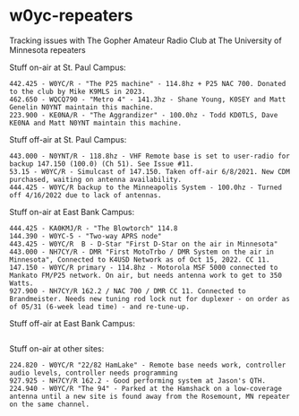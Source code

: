 # w0yc-repeaters
Tracking issues with The Gopher Amateur Radio Club at The University of Minnesota repeaters

Stuff on-air at St. Paul Campus:
```
442.425 - W0YC/R - "The P25 machine" - 114.8hz + P25 NAC 700. Donated to the club by Mike K9MLS in 2023.
462.650 - WQCQ790 - "Metro 4" - 141.3hz - Shane Young, K0SEY and Matt Genelin N0YNT maintain this machine.
223.900 - KE0NA/R - "The Aggrandizer" - 100.0hz - Todd KD0TLS, Dave KE0NA and Matt N0YNT maintain this machine.
```

Stuff off-air at St. Paul Campus:
```
443.000 - N0YNT/R - 118.8hz - VHF Remote base is set to user-radio for backup 147.150 (100.0) (Ch 51). See Issue #11.
53.15 - W0YC/R - Simulcast of 147.150. Taken off-air 6/8/2021. New CDM purchased, waiting on antenna availability.
444.425 - W0YC/R backup to the Minneapolis System - 100.0hz - Turned off 4/16/2022 due to lack of antennas.
```

Stuff on-air at East Bank Campus:
```
444.425 - KA0KMJ/R - "The Blowtorch" 114.8
144.390 - W0YC-5 - "Two-way APRS node"
443.425 - W0YC/R  B - D-Star "First D-Star on the air in Minnesota"
443.000 - NH7CY/R - DMR "First MotoTrbo / DMR System on the air in Minnesota", Connected to K4USD Network as of Oct 15, 2022. CC 11.
147.150 - W0YC/R primary - 114.8hz - Motorola MSF 5000 connected to Mankato FM/P25 network. On air, but needs antenna work to get to 350 Watts.
927.900 - NH7CY/R 162.2 / NAC 700 / DMR CC 11. Connected to Brandmeister. Needs new tuning rod lock nut for duplexer - on order as of 05/31 (6-week lead time) - and re-tune-up.
```

Stuff off-air at East Bank Campus:
```
```

Stuff on-air at other sites:
```
224.820 - W0YC/R "22/82 HamLake" - Remote base needs work, controller audio levels, controller needs programming
927.925 - NH7CY/R 162.2 - Good performing system at Jason's QTH. 
224.940 - W0YC/R "The 94" - Parked at the Hamshack on a low-coverage antenna until a new site is found away from the Rosemount, MN repeater on the same channel.
```

